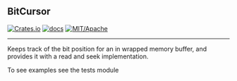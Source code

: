 ## BitCursor
[![Crates.io][crate-image]][link1] [![docs][docs-badge]][link2] [![MIT/Apache][license-badge]][link3]

[crate-image]: https://img.shields.io/badge/crates.io-1.0-important.svg
[link1]: https://crates.io/crates/bitcursor
[docs-badge]: https://img.shields.io/badge/docs-1.0.0-informational.svg
[link2]: https://docs.rs/bitcursor/0.1.0/bitcursor/
[license-badge]: https://img.shields.io/badge/license-MIT%2FApache-informational.svg
[link3]: LICENSE.md
____
Keeps track of the bit position for an in wrapped memory buffer, and provides it with a read and seek implementation. 

To see examples see the tests module
